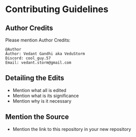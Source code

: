 # Contributing Guidelines

## Author Credits
Please mention Author Credits:
```
@Author
Author: Vedant Gandhi aka VeduStorm
Discord: cool_guy.57
Email: vedant.storm@gmail.com
```

## Detailing the Edits
- Mention what all is edited
- Mention what is its significance
- Mention why is it necessary

## Mention the Source
- Mention the link to this repository in your new repository
